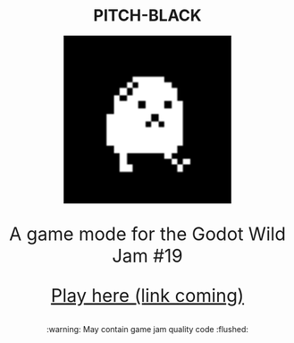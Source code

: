 <h1 align="center">PITCH-BLACK</h1>

<p align="center">
    <img width="300" src="readme/dude.png">
</p>

<p align="center" style="font-size: 32px">
    A game mode for the Godot Wild Jam #19
</p>

<p align="center" style="font-size: 32px">
    <a href="">
        Play here (link coming)
    </a>
</p>

<p align="center">
    :warning: May contain game jam quality code :flushed:
</p>
